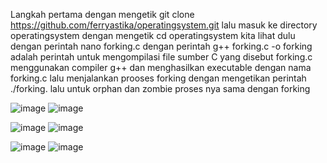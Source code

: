 Langkah pertama  dengan mengetik git clone https://github.com/ferryastika/operatingsystem.git
lalu masuk ke directory operatingsystem dengan mengetik cd operatingsystem
kita lihat dulu dengan perintah nano forking.c
dengan perintah  g++ forking.c -o forking adalah perintah untuk mengompilasi file sumber C yang disebut forking.c menggunakan compiler g++ dan menghasilkan executable dengan nama forking.c lalu menjalankan prooses forking dengan mengetikan perintah ./forking.  lalu untuk orphan dan zombie proses nya sama dengan forking

![image](https://github.com/Rizal2828/SysOP24-3123521016/assets/160558552/95cff543-1b6e-4f9b-b675-66986e2a8c14)
![image](https://github.com/Rizal2828/SysOP24-3123521016/assets/160558552/9363e75e-d194-4b11-aecb-982cd8e2d53d)

![image](https://github.com/Rizal2828/SysOP24-3123521016/assets/160558552/427a17ed-280c-4ceb-b456-af0b5ac5698d)
![image](https://github.com/Rizal2828/SysOP24-3123521016/assets/160558552/42b72dbd-6c61-4773-be1d-cb3a7cd64750)

![image](https://github.com/Rizal2828/SysOP24-3123521016/assets/160558552/4d25015a-6326-42e0-afa1-44f260cd9559)
![image](https://github.com/Rizal2828/SysOP24-3123521016/assets/160558552/cb60b59c-6714-493d-ad7d-121ceb7b6c26)



